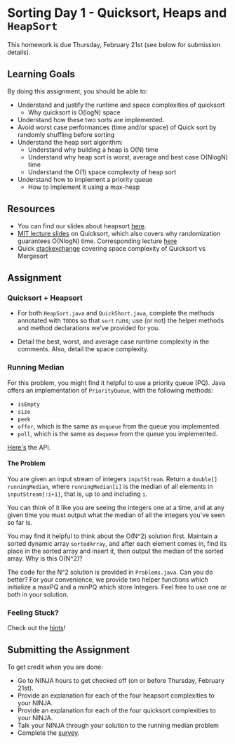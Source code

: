 # Sorting Day 1 - Quicksort, Heaps and `HeapSort`

This homework is due Thursday, February 21st (see below for submission details).

## Learning Goals

By doing this assignment, you should be able to:

* Understand and justify the runtime and space complexities of quicksort
  * Why quicksort is O(logN) space
* Understand how these two sorts are implemented.
* Avoid worst case performances (time and/or space) of Quick sort by randomly shuffling before sorting
* Understand the heap sort algorithm:
  * Understand why building a heap is O(N) time
  * Understand why heap sort is worst, average and best case O(NlogN) time
  * Understand the O(1) space complexity of heap sort
* Understand how to implement a priority queue
  * How to implement it using a max-heap

## Resources

* You can find our slides about heapsort [here](https://docs.google.com/presentation/d/1MqtQkyYduoSxgNQtQ5Mh_c4TxFreSdY87sbw17IbvzA/edit?usp=sharing).
* [MIT lecture slides](https://drive.google.com/open?id=1A-T35tNHuOmlW4Y_u_65HMSGGzBsIljC) on Quicksort, which also covers why randomization guarantees O(NlogN) time. Corresponding lecture [here](https://www.youtube.com/watch?v=vK_q-C-kXhs)
* Quick [stackexchange](https://cs.stackexchange.com/questions/35509/can-anybody-explain-intuitively-why-quick-sort-need-logn-extra-space-and-merge) covering space complexity of Quicksort vs Mergesort

## Assignment

### Quicksort + Heapsort

- For both `HeapSort.java` and `QuickShort.java`, complete the methods annotated with `TODO`s so that `sort` runs; use (or not) the helper methods and method declarations we've provided for you.

- Detail the best, worst, and average case runtime complexity in the comments. Also, detail the space complexity.

### Running Median

For this problem, you might find it helpful to use a priority queue (PQ). Java offers an implementation of `PriorityQueue`, with the following methods:

- `isEmpty`
- `size`
- `peek`
- `offer`, which is the same as `enqueue` from the queue you implemented.
- `poll`, which is the same as `dequeue` from the queue you implemented.

[Here's](https://docs.oracle.com/javase/7/docs/api/java/util/PriorityQueue.html) the API.

#### The Problem

You are given an input stream of integers `inputStream`. Return a `double[] runningMedian`, where `runningMedian[i]` is the median of all elements in `inputStream[:i+1]`, that is, up to and including `i`.

You can think of it like you are seeing the integers one at a time, and at any given time you must output what the median of all the integers you've seen so far is.

You may find it helpful to think about the O(N^2) solution first. Maintain a sorted dynamic array `sortedArray`, and after each element comes in, find its place in the sorted array and insert it, then output the median of the sorted array. Why is this O(N^2)?

The code for the N^2 solution is provided in `Problems.java`. Can you do better? For your convenience, we provide two helper functions which initialize a maxPQ and a minPQ which store Integers. Feel free to use one or both in your solution.

### Feeling Stuck?

Check out the [hints](https://github.com/Olin-DSA/DSA-19/blob/master/sorting/day01/Hints.md)!


## Submitting the Assignment

To get credit when you are done:
- Go to NINJA hours to get checked off (on or before Thursday, February 21st).
- Provide an explanation for each of the four heapsort complexities to your NINJA.
- Provide an explanation for each of the four quicksort complexities to your NINJA.
- Talk your NINJA through your solution to the running median problem
- Complete the [survey](https://tinyurl.com/OlinDSA-06
).
